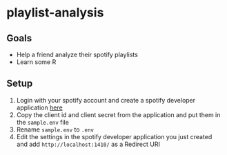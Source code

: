 # playlist-analysis

## Goals 
* Help a friend analyze their spotify playlists
* Learn some R

## Setup 
1. Login with your spotify account and create a spotify developer application [here](https://developer.spotify.com/)
2. Copy the client id and client secret from the application and put them in the `sample.env` file
3. Rename `sample.env` to `.env`
4. Edit the settings in the spotify developer application you just created and add `http://localhost:1410/` as a Redirect URI


